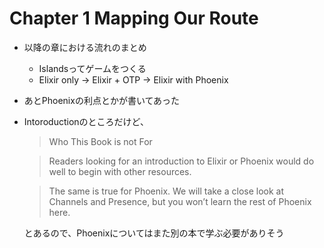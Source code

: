 # Chapter 1 Mapping Our Route

- 以降の章における流れのまとめ
    - Islandsってゲームをつくる
    - Elixir only -> Elixir + OTP -> Elixir with Phoenix
- あとPhoenixの利点とかが書いてあった

- Intoroductionのところだけど、
    > Who This Book is not For

    > Readers looking for an introduction to Elixir or Phoenix would do well to begin with other resources.

    > The same is true for Phoenix. We will take a close look at Channels and Presence, but you won’t learn the rest of Phoenix here.

    とあるので、Phoenixについてはまた別の本で学ぶ必要がありそう

